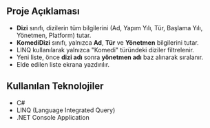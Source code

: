

## Proje Açıklaması
- **Dizi** sınıfı, dizilerin tüm bilgilerini (Ad, Yapım Yılı, Tür, Başlama Yılı, Yönetmen, Platform) tutar.
- **KomediDizi** sınıfı, yalnızca **Ad**, **Tür** ve **Yönetmen** bilgilerini tutar.
- LINQ kullanılarak yalnızca "Komedi" türündeki diziler filtrelenir.
- Yeni liste, önce **dizi adı** sonra **yönetmen adı** baz alınarak sıralanır.
- Elde edilen liste ekrana yazdırılır.

## Kullanılan Teknolojiler
- C#
- LINQ (Language Integrated Query)
- .NET Console Application


